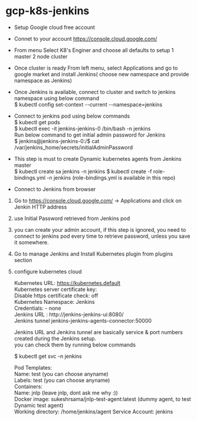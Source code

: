 # gcp-k8s-jenkins

* Setup Google cloud free account  
* Connet to your account https://console.cloud.google.com/
* From menu Select K8's Enginer and choose all defaults to setup 1 master 2 node cluster  
  
* Once cluster is ready From left menu, select Applications and go to google market and install Jenkins( choose new namespace and provide namespace as Jenkins)  
* Once Jenkins is available, connect to cluster and switch to jenkins namespace using below command  
 $ kubectl config set-context --current --namespace=jenkins  
* Connect to jenkins pod using below commands  
 $ kubectl get pods  
 $ kubectl exec -it jenkins-jenkins-0 /bin/bash -n jenkins  
 Run below command to get initial admin password for Jenkins  
 $ jenkins@jenkins-jenkins-0:/$ cat /var/jenkins_home/secrets/initialAdminPassword  
 
 * This step is must to create Dynamic kubernetes agents from Jenkins master  
 $ kubectl create sa jenkins -n jenkins
 $ kubectl create -f role-bindings.yml -n jenkins (role-bindings.yml is available in this repo)
 
 * Connect to Jenkins from browser  
 1. Go to https://console.cloud.google.com/ -> Applications and click on Jenkin HTTP address  
 2. use Initial Password retrieved from Jenkins pod  
 3. you can create your admin account, if this step is ignored, you need to connect to jenkins pod every time to retrieve password, unless you save it somewhere.  
 4. Go to manage Jenkins and Install Kubernetes plugin from plugins section  
 5. configure kubernetes cloud  

    Kubernetes URL: https://kubernetes.default  
    Kubernetes server certificate key:  
    Disable https certificate check: off  
    Kubernetes Namespace: Jenkins  
    Credentials: - none  
    Jenkins URL	: http://jenkins-jenkins-ui:8080/  
    Jenkins tunnel	jenkins-jenkins-agents-connector:50000  
    
    Jenkins URL and Jenkins tunnel are basically service & port numbers created during the Jenkins setup.  
    you can check them by running below commands  
    
    $ kubectl get svc -n jenkins
    
    Pod Templates:  
    Name: test (you can choose anyname)  
    Labels: test (you can choose anyname)  
    Containers:  
    Name: jnlp (leave jnlp, dont ask me why :))  
    Docker image: sukeshrsama/jnlp-test-agent:latest (dummy agent, to test Dynamic test agent)  
    Working directory: /home/jenkins/agent
    Service Account: jenkins  
    
 
 
